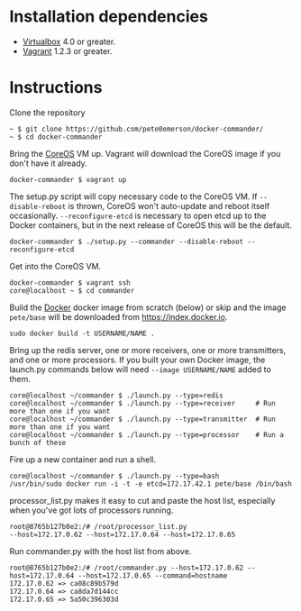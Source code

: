 # Installation dependencies

* [Virtualbox][virtualbox] 4.0 or greater.
* [Vagrant][vagrant] 1.2.3 or greater.

# Instructions

Clone the repository

```
~ $ git clone https://github.com/pete0emerson/docker-commander/
~ $ cd docker-commander
```

Bring the [CoreOS][coreos] VM up. Vagrant will download the CoreOS image if you don't have it already.

```
docker-commander $ vagrant up
```

The setup.py script will copy necessary code to the CoreOS VM. If `--disable-reboot` is thrown,
CoreOS won't auto-update and reboot itself occasionally.
`--reconfigure-etcd` is necessary to open etcd up to the Docker containers, but in the next release
of CoreOS this will be the default.

```
docker-commander $ ./setup.py --commander --disable-reboot --reconfigure-etcd
```

Get into the CoreOS VM.


```
docker-commander $ vagrant ssh
core@localhost ~ $ cd commander
```

Build the [Docker][docker] docker image from scratch (below) or skip and the image `pete/base` will be downloaded
from https://index.docker.io.

```
sudo docker build -t USERNAME/NAME .
```

Bring up the redis server, one or more receivers, one or more transmitters, and one or more processors.
If you built your own Docker image, the launch.py commands below will need `--image USERNAME/NAME` added to them.

```
core@localhost ~/commander $ ./launch.py --type=redis
core@localhost ~/commander $ ./launch.py --type=receiver     # Run more than one if you want
core@localhost ~/commander $ ./launch.py --type=transmitter  # Run more than one if you want
core@localhost ~/commander $ ./launch.py --type=processor    # Run a bunch of these
```

Fire up a new container and run a shell.

```
core@localhost ~/commander $ ./launch.py --type=bash
/usr/bin/sudo docker run -i -t -e etcd=172.17.42.1 pete/base /bin/bash
```

processor_list.py makes it easy to cut and paste the host list, especially when you've got lots of processors running.

```
root@8765b127b0e2:/# /root/processor_list.py
--host=172.17.0.62 --host=172.17.0.64 --host=172.17.0.65
```

Run commander.py with the host list from above.

```
root@8765b127b0e2:/# /root/commander.py --host=172.17.0.62 --host=172.17.0.64 --host=172.17.0.65 --command=hostname
172.17.0.62 => ca08c89b579d
172.17.0.64 => ca8da7d144cc
172.17.0.65 => 5a50c396303d
```

[virtualbox]: https://www.virtualbox.org/
[vagrant]: http://downloads.vagrantup.com/
[coreos]: http://coreos.com/
[docker]: http://docker.io/
